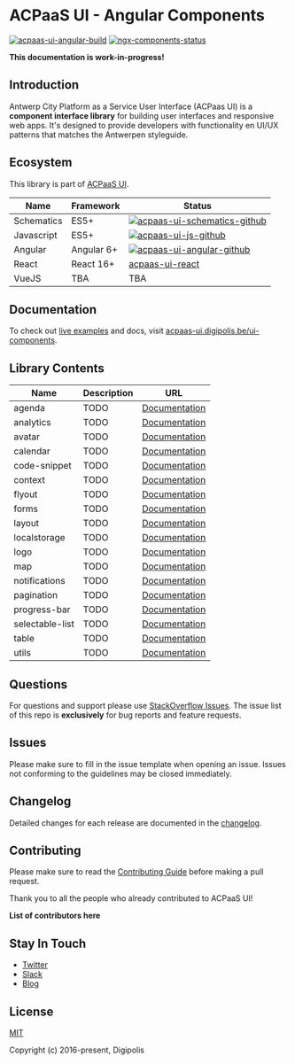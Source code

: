 # ACPaaS UI - Angular Components

[![acpaas-ui-angular-build]][acpaas-ui-angular-travis]
[![ngx-components-status]][ngx-components-package]

**This documentation is work-in-progress!**

## Introduction

Antwerp City Platform as a Service User Interface (ACPaas UI) is a **component interface library** for building user interfaces and responsive web apps. It's designed to provide developers with functionality en UI/UX patterns that matches the Antwerpen styleguide.

## Ecosystem

This library is part of [ACPaaS UI][acpaas-ui].

| Name              | Framework  | Status  |
| ----------------- | ---------- | ------- |
| Schematics        | ES5+       | [![acpaas-ui-schematics-github]][acpaas-ui-schematics] |
| Javascript        | ES5+       | [![acpaas-ui-js-github]][acpaas-ui-js] |
| Angular           | Angular 6+ | [![acpaas-ui-angular-github]][acpaas-ui-angular] |
| React             | React 16+  | [acpaas-ui-react] |
| VueJS             | TBA        | TBA  |

## Documentation

To check out [live examples]() and docs, visit [acpaas-ui.digipolis.be/ui-components][acpaas-ui-components].

## Library Contents

| Name           | Description                              | URL                                                       |
| -------------- | ---------------------------------------- | --------------------------------------------------------- |
| agenda         | TODO                                     | [Documentation](./packages/agenda/README.md)              |
| analytics      | TODO                                     | [Documentation](./packages/analytics/README.md)           |
| avatar         | TODO                                     | [Documentation](./packages/avatar/README.md)              |
| calendar       | TODO                                     | [Documentation](./packages/calendar/README.md)            |
| code-snippet   | TODO                                     | [Documentation](./packages/code-snippet/README.md)        |
| context        | TODO                                     | [Documentation](./packages/context/README.md)             |
| flyout         | TODO                                     | [Documentation](./packages/flyout/README.md)              |
| forms          | TODO                                     | [Documentation](./packages/forms/README.md)               |
| layout         | TODO                                     | [Documentation](./packages/layout/README.md)              |
| localstorage   | TODO                                     | [Documentation](./packages/localstorage/README.md)        |
| logo           | TODO                                     | [Documentation](./packages/logo/README.md)                |
| map            | TODO                                     | [Documentation](./packages/map/README.md)                 |
| notifications  | TODO                                     | [Documentation](./packages/notifications/README.md)       |
| pagination     | TODO                                     | [Documentation](./packages/pagination/README.md)          |
| progress-bar   | TODO                                     | [Documentation](./packages/progress-bar/README.md)        |
| selectable-list| TODO                                     | [Documentation](./packages/selectable-list/README.md)     |
| table          | TODO                                     | [Documentation](./packages/table/README.md)               |
| utils          | TODO                                     | [Documentation](./packages/utils/README.md)               |

## Questions

For questions and support please use [StackOverflow Issues][stackoverflow-issues]. The issue list of this repo is **exclusively** for bug reports and feature requests.

## Issues

Please make sure to fill in the issue template when opening an issue. Issues not conforming to the guidelines may be closed immediately.

## Changelog

Detailed changes for each release are documented in the [changelog](./CHANGELOG.md).

## Contributing

Please make sure to read the [Contributing Guide](./CONTRIBUTING.md) before making a pull request.

Thank you to all the people who already contributed to ACPaaS UI!

**List of contributors here**

## Stay In Touch

- [Twitter]()
- [Slack]()
- [Blog]()

## License

[MIT](http://opensource.org/licenses/MIT)

Copyright (c) 2016-present, Digipolis

<!-- Generic Links -->
[acpaas-ui]: https://acpaas-ui.digipolis.be
[acpaas-ui-components]: https://acpaas-ui.digipolis.be/ui-components

<!-- StackOverflow -->
[stackoverflow-issues]: https://stackoverflow.com/questions/tagged/acpaas-ui

<!-- Travis -->
[acpaas-ui-angular-build]: https://img.shields.io/travis/digipolisantwerp/acpaas-ui_angular.svg
[acpaas-ui-angular-travis]: https://travis-ci.org/digipolisantwerp/acpaas-ui_angular

<!-- Github links -->

<!-- Github URL -->
[acpaas-ui-schematics]: https://github.com/digipolisantwerp/acpaas-ui_schematics
[acpaas-ui-js]: https://github.com/digipolisantwerp/acpaas-ui_js
[acpaas-ui-angular]: https://github.com/digipolisantwerp/acpaas-ui_angular
[acpaas-ui-react]: https://github.com/digipolisantwerp/acpaas-ui_react

<!-- Github Version Badge -->
[acpaas-ui-schematics-github]: https://img.shields.io/github/package-json/v/digipolisantwerp/acpaas-ui_schematics.svg
[acpaas-ui-angular-github]: https://img.shields.io/github/package-json/v/digipolisantwerp/acpaas-ui_angular.svg
[acpaas-ui-js-github]: https://img.shields.io/github/package-json/v/digipolisantwerp/acpaas-ui_js.svg

<!-- NPM Package links -->
[ngx-components-package]: https://www.npmjs.com/package/@acpaas-ui/ngx-components

<!-- NPM Version Badge -->
[ngx-components-status]: https://img.shields.io/npm/v/@acpaas-ui/ngx-components.svg
